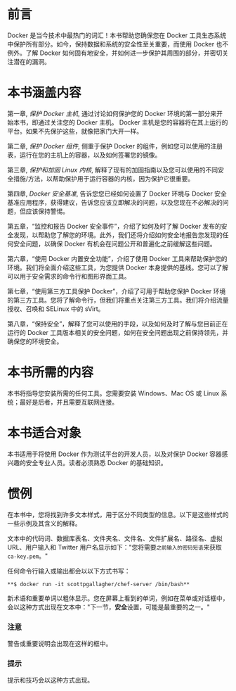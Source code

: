 # 前言

Docker 是当今技术中最热门的词汇！本书帮助您确保您在 Docker 工具生态系统中保护所有部分。如今，保持数据和系统的安全性至关重要，而使用 Docker 也不例外。了解 Docker 如何固有地安全，并如何进一步保护其周围的部分，并密切关注潜在的漏洞。

# 本书涵盖内容

第一章, *保护 Docker 主机*, 通过讨论如何保护您的 Docker 环境的第一部分来开始本书，即通过关注您的 Docker 主机。 Docker 主机是您的容器将在其上运行的平台。如果不先保护这些，就像把家门大开一样。

第二章, *保护 Docker 组件*, 侧重于保护 Docker 的组件，例如您可以使用的注册表，运行在您的主机上的容器，以及如何签署您的镜像。

第三章, *保护和加固 Linux 内核*, 解释了现有的加固指南以及您可以使用的不同安全措施/方法，以帮助保护用于运行容器的内核，因为保护它很重要。

第四章, *Docker 安全基准*, 告诉您您已经如何设置了 Docker 环境与 Docker 安全基准应用程序，获得建议，告诉您应该立即解决的问题，以及您现在不必解决的问题，但应该保持警惕。

第五章，“监控和报告 Docker 安全事件”，介绍了如何及时了解 Docker 发布的安全发现，以帮助您了解您的环境。此外，我们还将介绍如何安全地报告您发现的任何安全问题，以确保 Docker 有机会在问题公开和普遍化之前缓解这些问题。

第六章，“使用 Docker 内置安全功能”，介绍了使用 Docker 工具来帮助保护您的环境。我们将全面介绍这些工具，为您提供 Docker 本身提供的基线。您可以了解可以用于安全需求的命令行和图形界面工具。

第七章，“使用第三方工具保护 Docker”，介绍了可用于帮助您保护 Docker 环境的第三方工具。您将了解命令行，但我们将重点关注第三方工具。我们将介绍流量授权、召唤和 SELinux 中的 sVirt。

第八章，“保持安全”，解释了您可以使用的手段，以及如何及时了解与您目前正在运行的 Docker 工具版本相关的安全问题，如何在安全问题出现之前保持领先，并确保您的环境安全。

# 本书所需的内容

本书将指导您安装所需的任何工具。您需要安装 Windows、Mac OS 或 Linux 系统；最好是后者，并且需要互联网连接。

# 本书适合对象

本书适用于将使用 Docker 作为测试平台的开发人员，以及对保护 Docker 容器感兴趣的安全专业人员。读者必须熟悉 Docker 的基础知识。

# 惯例

在本书中，您将找到许多文本样式，用于区分不同类型的信息。以下是这些样式的一些示例及其含义的解释。

文本中的代码词、数据库表名、文件夹名、文件名、文件扩展名、路径名、虚拟 URL、用户输入和 Twitter 用户名显示如下："您将需要`之前输入的密码短语`来获取`ca-key.pem`。"

任何命令行输入或输出都会以以下方式书写：

```
**$ docker run -it scottpgallagher/chef-server /bin/bash**

```

新术语和重要单词以粗体显示。您在屏幕上看到的单词，例如在菜单或对话框中，会以这种方式出现在文本中："下一节，**安全**设置，可能是最重要的之一。"

### 注意

警告或重要说明会出现在这样的框中。

### 提示

提示和技巧会以这种方式出现。
